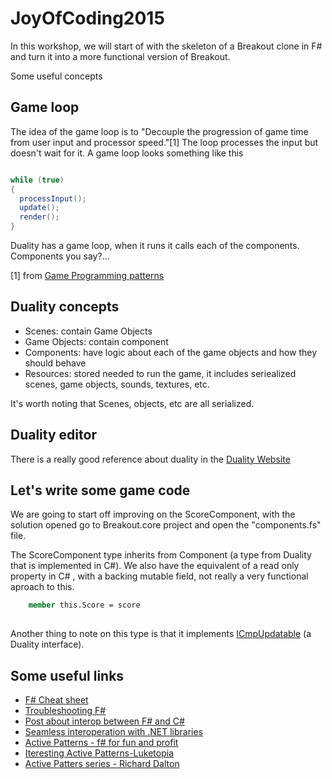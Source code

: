 # JoyOfCoding2015
In this workshop, we will start of with the skeleton of a Breakout clone in F# and turn it into a more functional version of Breakout. 

Some useful concepts

## Game loop

The idea of the game loop is to "Decouple the progression of game time from user input and processor speed."[1]
The loop processes the input but doesn't wait for it.
A game loop looks something like this

```C#

while (true)
{
  processInput();
  update();
  render();
}

```

 Duality has a game loop, when it runs it calls each of the components. Components you say?...

[1] from [Game Programming patterns](http://gameprogrammingpatterns.com/game-loop.html)

## Duality concepts

* Scenes: contain Game Objects
* Game Objects: contain component
* Components: have logic about each of the game objects and how they should behave
* Resources: stored needed to run the game, it includes seriealized scenes, game objects, sounds, textures, etc. 

It's worth noting that Scenes, objects, etc are all serialized.

## Duality editor

There is a really good reference about duality in the [Duality Website](http://duality.adamslair.net/)

## Let's write some game code

We are going to start off improving on the ScoreComponent, with the solution opened go to Breakout.core project and open the "components.fs" file.

The ScoreComponent type inherits from Component (a type from Duality that is implemented in C#).
We also have the equivalent of a read only property in C# , with a backing mutable field, not really a very functional aproach to this.

```FSharp
    member this.Score = score
    
```

Another thing to note on this type is that it implements [ICmpUpdatable](https://github.com/BraveSirAndrew/Duality/) (a Duality interface). 

## Some useful links

* [F# Cheat sheet](http://dungpa.github.io/fsharp-cheatsheet/)
* [Troubleshooting F#](http://fsharpforfunandprofit.com/troubleshooting-fsharp/)
* [Post about interop between F# and C#](http://www.navision-blog.de/blog/2013/04/03/a-tale-of-nulls/)
* [Seamless interoperation with .NET libraries](http://fsharpforfunandprofit.com/posts/completeness-seamless-dotnet-interop/)
* [Active Patterns - f# for fun and profit](http://fsharpforfunandprofit.com/posts/convenience-active-patterns/)
* [Iteresting Active Patterns-Luketopia](http://luketopia.net/2014/09/11/interesting-active-patterns/)
* [Active Patters series - Richard Dalton](http://www.devjoy.com/series/active-patterns/)
